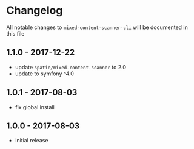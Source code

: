 # Changelog

All notable changes to `mixed-content-scanner-cli` will be documented in this file

## 1.1.0 - 2017-12-22

- update `spatie/mixed-content-scanner` to 2.0
- update to symfony ^4.0

## 1.0.1 - 2017-08-03

- fix global install

## 1.0.0 - 2017-08-03

- initial release
